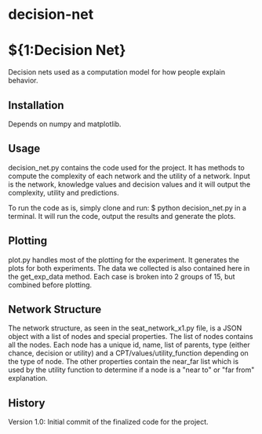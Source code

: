 decision-net
============
# ${1:Decision Net}
Decision nets used as a computation model for how people explain behavior.

 
## Installation
 
Depends on numpy and matplotlib.
 
## Usage
 
decision_net.py contains the code used for the project. It has methods to compute the complexity of each network and the utility of a network. Input is the network, knowledge values and decision values and it will output the complexity, utility and predictions.

To run the code as is, simply clone and run:
$ python decision_net.py
in a terminal. It will run the code, output the results and generate the plots.

## Plotting

plot.py handles most of the plotting for the experiment. It generates the plots for both experiments. The data we collected is also contained here in the get_exp_data method. Each case is broken into 2 groups of 15, but combined before plotting.

## Network Structure

The network structure, as seen in the seat_network_x1.py file, is a JSON object with a list of nodes and special properties. The list of nodes contains all the nodes. Each node has a unique id, name, list of parents,  type (either chance, decision or utility) and a CPT/values/utility_function depending on the type of node. The other properties contain the near_far list which is used by the utility function to determine if a node is a "near to" or "far from" explanation.
 
## History
 
Version 1.0: Initial commit of the finalized code for the project.